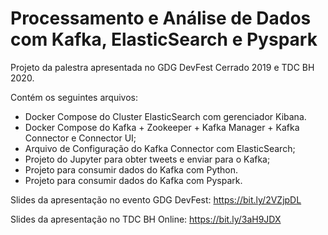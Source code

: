 # Processamento e Análise de Dados com Kafka, ElasticSearch e Pyspark

Projeto da palestra apresentada no GDG DevFest Cerrado 2019 e TDC BH 2020.

Contém os seguintes arquivos:
- Docker Compose do Cluster ElasticSearch com gerenciador Kibana.
- Docker Compose do Kafka + Zookeeper + Kafka Manager + Kafka Connector e Connector UI;
- Arquivo de Configuração do Kafka Connector com ElasticSearch;
- Projeto do Jupyter para obter tweets e enviar para o Kafka;
- Projeto para consumir dados do Kafka com Python.
- Projeto para consumir dados do Kafka com Pyspark.

Slides da apresentação no evento GDG DevFest: https://bit.ly/2VZjpDL

Slides da apresentação no TDC BH Online: https://bit.ly/3aH9JDX
